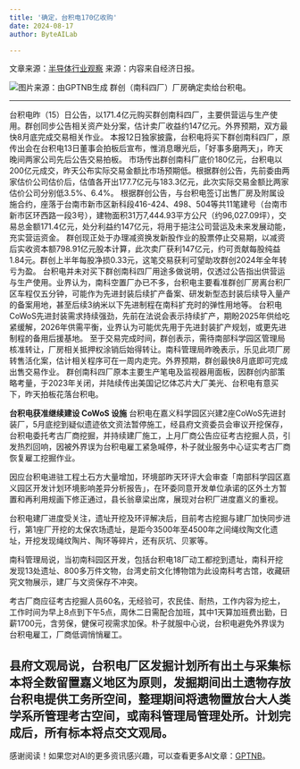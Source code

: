 ```yaml
---
title: '确定，台积电170亿收购'
date: 2024-08-17
author: ByteAILab

---
```


文章来源：[半导体行业观察](https://mp.weixin.qq.com/s/0jtvvZRfZ2pPCnbhLwRIDQ)
来源：内容来自经济日报。

![图片来源：由GPTNB生成](http://www.jesonc.com/upload/3B33CB85B496C0CB6FBA4C2BD79320AD/1723776716837/FvscOCdGFU68SPsszp9OS3RWrgJd.png)
群创（南科四厂）厂房确定卖给台积电。

---

台积电昨（15）日公告，以171.4亿元购买群创南科四厂，主要供营运与生产使用。群创同步公告相关资产处分案，估计卖厂收益约147亿元。外界预期，双方最快8月底完成交易相关作业。
本报12日独家披露，台积电将买下群创南科四厂，原传出会在台积电13日董事会拍板后宣布，惟消息曝光后，「好事多磨两天」，昨天晚间两家公司先后公告交易拍板。
市场传出群创南科厂底价180亿元，台积电以200亿元成交，昨天公布实际交易金额比市场预期低。根据群创公告，先前委由两家估价公司估价后，估值各开出177.7亿元与183.3亿元，此次实际交易金额比两家估价公司分别低3.5%、6.4%。
根据群创公告，与台积电签订出售厂房及附属设施合约，座落于台南市新市区新科段416-424、498、504等共11笔建号（台南市新市区环西路一段3号），建物面积31万7,444.93平方公尺（约96,027.09坪），交易总金额171.4亿元，处分利益约147亿元，将用于挹注公司营运及未来发展动能，充实营运资金。
群创现正处于办理减资换发新股作业的股票停止交易期，以减资后实收资本额798.91亿元股本计算，此次卖厂获利147亿元，约可贡献每股纯益1.84元。群创上半年每股净损0.33元，这笔交易获利可望助攻群创2024年全年转亏为盈。
台积电并未对买下群创南科四厂用途多做说明，仅透过公告指出供营运与生产使用。业界认为，南科空置厂办已不多，台积电主要看准群创厂房离台积厂区车程仅五分钟，可能作为先进封装后续扩产备案、研发新型态封装后续导入量产的备案用地，甚至后续3纳米以下先进制程在南科扩充时的弹性用地等。
台积电CoWoS先进封装需求持续强劲，先前在法说会表示持续扩产，期盼2025年供给吃紧缓解，2026年供需平衡，业界认为可能优先用于先进封装扩产规划，或更先进制程的备用后援基地。
至于交易完成时间，群创表示，需待南部科学园区管理局核准转让，厂房相关抵押权涂销后始得转让。南科管理局昨晚表示，乐见此项厂房转售活化案，估计相关程序可在一周内走完。外界预期，群创最快8月底即可完成出售交易作业。
群创南科四厂原本主要生产笔电及监视器用面板，因群创内部策略考量，于2023年关闭，并陆续传出美国记忆体芯片大厂美光、台积电有意买下，昨天拍板花落台积电。

**台积电获准继续建设 CoWoS 设施**
台积电在嘉义科学园区兴建2座CoWoS先进封装厂，5月底挖到疑似遗迹依文资法暂停施工，经县府文资委员会审议开挖保存，台积电委托考古厂商挖掘，并持续建厂施工，上月厂商公告应征考古挖掘人员，引发热烈回响，因被外界误为台积电雇工紧急喊停，朴子就业服务中心证实考古厂商恢复雇工挖掘作业。

因应台积电进驻工程土石方大量增加，环境部昨天环评大会审查「南部科学园区嘉义园区开发计划环境影响差异分析报告」，在环委同意开发单位承诺的区外土方暂置和再利用规画下修正通过，县长翁章梁出席，展现对台积厂进度嘉义的重视。

台积电建厂进度受关注，遗址开挖及环评解决后，目前考古挖掘与建厂加快同步进行，第1座厂开挖的太保农场遗址，是距今3500年至4500年之间绳纹陶文化遗址，开挖发现绳纹陶片、陶环等碎片，还有灰坑、贝冢等。

南科管理局说，当初南科园区开发，包括台积电18厂动工都挖到遗址，南科开挖发现13处遗址、800多万件文物，台湾史前文化博物馆为此设南科考古馆，收藏研究文物展示，建厂与文资保存不冲突。

考古厂商应征考古挖掘人员60名，无经验可，农民佳、耐热，工作内容为挖土，工作时间为早上8点到下午5点，周休二日需配合加班，其中1天算加班费出勤，日薪1700元，含劳保，健保可视需求加保。朴子就服中心说，台积电避免外界误为台积电雇工，厂商低调悄悄雇工。

县府文观局说，台积电厂区发掘计划所有出土与采集标本将全数留置嘉义地区为原则，发掘期间出土遗物存放台积电提供工务所空间，整理期间将遗物置放台大人类学系所管理考古空间，或南科管理局管理处所。计划完成后，所有标本将点交文观局。
---
感谢阅读！如果您对AI的更多资讯感兴趣，可以查看更多AI文章：[GPTNB](https://gptnb.com)。